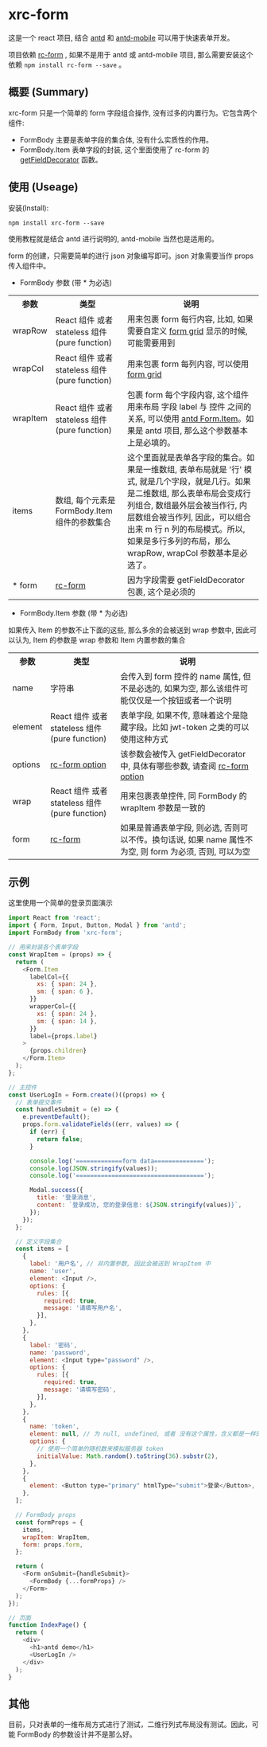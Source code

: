 # xrc-form

这是一个 react 项目, 结合 [antd](https://ant.design/) 和 [antd-mobile](https://mobile.ant.design/) 可以用于快速表单开发。

项目依赖 [rc-form](https://github.com/react-component/form) , 如果不是用于 antd 或 antd-mobile 项目, 那么需要安装这个依赖 `npm install rc-form --save` 。

## 概要 (Summary)
xrc-form 只是一个简单的 form 字段组合操作, 没有过多的内置行为。它包含两个组件:

- FormBody 主要是表单字段的集合体, 没有什么实质性的作用。
- FormBody.Item 表单字段的封装, 这个里面使用了 rc-form 的 [getFieldDecorator](https://github.com/react-component/form#getfielddecoratornamestring-option-object-reactnode-reactnode) 函数。

## 使用 (Useage)

安装(Install):

 `npm install xrc-form --save`

使用教程就是结合 antd 进行说明的, antd-mobile 当然也是适用的。

form 的创建，只需要简单的进行 json 对象编写即可。json 对象需要当作 props 传入组件中。

- FormBody 参数 (带 * 为必选)

<table>
<tr>
<th>参数</th>
<th>类型</th>
<th>说明</th>
</tr>
<tr>
<td>wrapRow</td>
<td>React 组件 或者 stateless 组件 (pure function)</td>
<td>用来包裹 form 每行内容, 比如, 如果需要自定义 <a href="https://ant.design/components/grid-cn/#Row">form grid</a> 显示的时候, 可能需要用到</td>
</tr>
<tr>
<td>wrapCol</td>
<td>React 组件 或者 stateless 组件 (pure function)</td>
<td>用来包裹 form 每列内容, 可以使用 <a href="https://ant.design/components/grid-cn/#Col">form grid</a> </td>
</tr>
<tr>
<td>wrapItem</td>
<td>React 组件 或者 stateless 组件 (pure function)</td>
<td>包裹 form 每个字段内容, 这个组件用来布局 字段 label 与 控件 之间的关系, 可以使用 <a href="https://ant.design/components/form-cn/#Form.Item">antd Form.Item</a>。如果是 antd 项目, 那么这个参数基本上是必填的。 </td>
</tr>
<tr>
<td>items</td>
<td>数组, 每个元素是 FormBody.Item 组件的参数集合</td>
<td>这个里面就是表单各字段的集合。如果是一维数组, 表单布局就是 '行' 模式, 就是几个字段，就是几行。如果是二维数组, 那么表单布局会变成行列组合, 数组最外层会被当作行, 内层数组会被当作列, 因此，可以组合出来 m 行 n 列的布局模式。所以, 如果是多行多列的布局，那么 wrapRow, wrapCol 参数基本是必选了。</td>
</tr>
<tr>
<td>* form</td>
<td><a href="https://github.com/react-component/form#rc-form">rc-form</a></td>
<td>因为字段需要 getFieldDecorator 包裹, 这个是必须的</td>
</tr>
</table>


- FormBody.Item 参数 (带 * 为必选)

如果传入 Item 的参数不止下面的这些, 那么多余的会被送到 wrap 参数中, 因此可以认为, Item 的参数是 wrap 参数和 Item 内置参数的集合

<table>
<tr>
<th>参数</th>
<th>类型</th>
<th>说明</th>
</tr>
<tr>
<td>name</td>
<td>字符串</td>
<td>会传入到 form 控件的 name 属性, 但不是必选的, 如果为空, 那么该组件可能仅仅是一个按钮或者一个说明</td>
</tr>
<tr>
<td>element</td>
<td>React 组件 或者 stateless 组件 (pure function)</td>
<td>表单字段, 如果不传, 意味着这个是隐藏字段。比如 jwt-token 之类的可以使用这种方式 </td>
</tr>
<tr>
<td>options</td>
<td><a href="https://github.com/react-component/form#option-object">rc-form option</a></td>
<td>该参数会被传入 getFieldDecorator 中, 具体有哪些参数, 请查阅 <a href="https://github.com/react-component/form#option-object">rc-form option</a> </td>
</tr>
<tr>
<td>wrap</td>
<td>React 组件 或者 stateless 组件 (pure function)</td>
<td>用来包裹表单控件, 同 FormBody 的 wrapItem 参数是一致的</td>
</tr>
<tr>
<td>form</td>
<td><a href="https://github.com/react-component/form#rc-form">rc-form</a></td>
<td>如果是普通表单字段, 则必选, 否则可以不传。换句话说, 如果 name 属性不为空, 则 form 为必须, 否则, 可以为空</td>
</tr>
</table>

## 示例

这里使用一个简单的登录页面演示

```javascript
import React from 'react';
import { Form, Input, Button, Modal } from 'antd';
import FormBody from 'xrc-form';

// 用来封装各个表单字段
const WrapItem = (props) => {
  return (
    <Form.Item
      labelCol={{
        xs: { span: 24 },
        sm: { span: 6 },
      }}
      wrapperCol={{
        xs: { span: 24 },
        sm: { span: 14 },
      }}
      label={props.label}
    >
      {props.children}
    </Form.Item>
  );
};

// 主控件
const UserLogIn = Form.create()((props) => {
  // 表单提交事件
  const handleSubmit = (e) => {
    e.preventDefault();
    props.form.validateFields((err, values) => {
      if (err) {
        return false;
      }

      console.log('=============form data==============');
      console.log(JSON.stringify(values));
      console.log('====================================');

      Modal.success({
        title: '登录消息',
        content: `登录成功, 您的登录信息: ${JSON.stringify(values)}`,
      });
    });
  };

  // 定义字段集合
  const items = [
    {
      label: '用户名', // 非内置参数, 因此会被送到 WrapItem 中
      name: 'user',
      element: <Input />,
      options: {
        rules: [{
          required: true,
          message: '请填写用户名',
        }],
      },
    },
    {
      label: '密码',
      name: 'password',
      element: <Input type="password" />,
      options: {
        rules: [{
          required: true,
          message: '请填写密码',
        }],
      },
    },
    {
      name: 'token',
      element: null, // 为 null, undefined, 或者 没有这个属性，含义都是一样的
      options: {
        // 使用一个简单的随机数来模拟服务器 token
        initialValue: Math.random().toString(36).substr(2),
      },
    },
    {
      element: <Button type="primary" htmlType="submit">登录</Button>,
    },
  ];

  // FormBody props
  const formProps = {
    items,
    wrapItem: WrapItem,
    form: props.form,
  };

  return (
    <Form onSubmit={handleSubmit}>
      <FormBody {...formProps} />
    </Form>
  );
});

// 页面
function IndexPage() {
  return (
    <div>
      <h1>antd demo</h1>
      <UserLogIn />
    </div>
  );
}
```
## 其他
目前，只对表单的一维布局方式进行了测试，二维行列式布局没有测试。因此，可能 FormBody 的参数设计并不是那么好。
